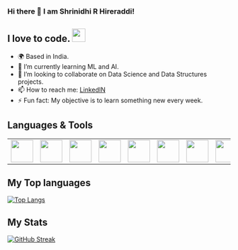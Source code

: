 ### Hi there 👋 I am Shrinidhi R Hireraddi!

## I love to code. <img src="https://media.giphy.com/media/WUlplcMpOCEmTGBtBW/giphy.gif" width="30">

- 🌍 Based in India.
- 🌱 I’m currently learning ML and AI.
- 🤝 I’m looking to collaborate on Data Science and Data Structures projects.
- 📫 How to reach me: [LinkedIN](https://www.linkedin.com/in/shrinidhi-hireraddi-100256228/)
- ⚡ Fun fact: My objective is to learn something new every week.

## Languages & Tools
<table>
    <tbody>
        <tr>
            <td>
            <img height="50" src="https://user-images.githubusercontent.com/83594754/209468878-62bb16b3-f548-48d1-ac9d-10c87cfc23d9.svg" />
            </a></td>
            <td>
            <img height="50" src="https://user-images.githubusercontent.com/83594754/209468876-7d05ea6b-8ff2-4419-8dbf-2462634c431a.svg" />
            </a></td>
            <td>
            <img height="50" src="https://user-images.githubusercontent.com/83594754/209469240-bd219686-ab80-486c-9897-0c922f7ec128.svg" />
            </a></td>
            <td>
            <img height="50" src="https://user-images.githubusercontent.com/83594754/209468879-6d185143-c679-484c-9efd-98762695fb56.svg" />
            </a></td>
            <td>
            <img height="50" src="https://user-images.githubusercontent.com/83594754/209469237-af5ef5ad-9419-4161-bbe9-a09293152b11.svg" />
            </a></td>
            <td>
            <img height="50" src="https://user-images.githubusercontent.com/83594754/209469238-d720263e-e891-455c-8ab8-5a235e1cf7f5.svg" />
            </a></td>
            <td>
            <img height="50" src="https://user-images.githubusercontent.com/83594754/209469361-cd1a7544-c3d9-44e8-a8d7-cae459f7f5e6.svg" />
            </a></td>
            <td>
            <img height="50" src="https://user-images.githubusercontent.com/83594754/209468880-bce760c9-0e82-41b0-837c-b0222b89ce51.png" />
            </a></td>
            <td>
            <img height="50" src="https://user-images.githubusercontent.com/83594754/209468881-3afd7acc-b607-4620-b610-183fe1312cc6.svg" />
            </a></td>
            <td>
            <img height="50" src="https://user-images.githubusercontent.com/83594754/209468884-6cf801a5-f8c9-4805-94c4-205e71809eba.svg"/>
            </a></td>
            <td>
            <img height="50" src="https://user-images.githubusercontent.com/83594754/209468885-7e0a4115-e8ee-43e5-a67c-08ac46c9ce8c.svg"/>
            </a></td>
            <td>
            <img height="50" src="https://user-images.githubusercontent.com/83594754/209468882-3b2cd28d-a0bb-4f9c-a6f1-da5d2c0fdb37.svg"/>
            </a></td>
        </tr>
    </tbody>
</table>

 ## My Top languages
 [![Top Langs](https://github-readme-stats.vercel.app/api/top-langs/?username=Shrinidhi1)](https://github.com/anuraghazra/github-readme-stats)

##  My Stats 
 [![GitHub Streak](http://github-readme-streak-stats.herokuapp.com?user=Shrinidhi1)](https://git.io/streak-stats)
 <br>
 <!--
 <img src="https://github-readme-stats.vercel.app/api?username=Shrinidhi1&show_icons=true&theme=dark"/>
 -->
 
 
 
